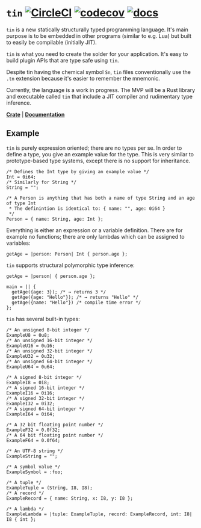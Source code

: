 # `tin` [![CircleCI](https://circleci.com/gh/dflemstr/tin.svg?style=svg)](https://circleci.com/gh/dflemstr/tin) [![codecov](https://codecov.io/gh/dflemstr/tin/branch/master/graph/badge.svg)](https://codecov.io/gh/dflemstr/tin) [![docs](https://docs.rs/tin/badge.svg)](https://docs.rs/tin)

`tin` is a new statically structurally typed programming language.  It's main purpose is to be embedded in other
programs (similar to e.g. Lua) but built to easily be compilable (initially JIT).

`tin` is what you need to create the solder for your application.  It's easy to build plugin APIs that are type safe
using `tin`.

Despite tin having the chemical symbol `Sn`, `tin` files conventionally use the `.tn` extension because it's easier to
remember the mnemonic.

Currently, the language is a work in progress.  The MVP will be a Rust library and executable called `tin` that include
a JIT compiler and rudimentary type inference.

[**Crate**](https://crates.io/crates/tin) | [**Documentation**](https://docs.rs/tin)

## Example

`tin` is purely expression oriented; there are no types per se.  In order to define a type, you give an example value
for the type.  This is very similar to prototype-based type systems, except there is no support for inheritance.

```tin
/* Defines the Int type by giving an example value */
Int = 0i64;
/* Similarly for String */
String = "";

/* A Person is anything that has both a name of type String and an age of type Int
 * The definintion is identical to: { name: "", age: 0i64 }
 */
Person = { name: String, age: Int };
```

Everything is either an expression or a variable definition.  There are for example no functions; there are only lambdas
which can be assigned to variables:

```tin
getAge = |person: Person| Int { person.age };
```

`tin` supports structural polymorphic type inference:

```tin
getAge = |person| { person.age };

main = || {
  getAge({age: 3}); /* → returns 3 */
  getAge({age: "Hello"}); /* → returns "Hello" */
  getAge({name: "Hello"}) /* compile time error */
};
```

`tin` has several built-in types:

```tin
/* An unsigned 8-bit integer */
ExampleU8 = 0u8;
/* An unsigned 16-bit integer */
ExampleU16 = 0u16;
/* An unsigned 32-bit integer */
ExampleU32 = 0u32;
/* An unsigned 64-bit integer */
ExampleU64 = 0u64;

/* A signed 8-bit integer */
ExampleI8 = 0i8;
/* A signed 16-bit integer */
ExampleI16 = 0i16;
/* A signed 32-bit integer */
ExampleI32 = 0i32;
/* A signed 64-bit integer */
ExampleI64 = 0i64;

/* A 32 bit floating point number */
ExampleF32 = 0.0f32;
/* A 64 bit floating point number */
ExampleF64 = 0.0f64;

/* An UTF-8 string */
ExampleString = "";

/* A symbol value */
ExampleSymbol = :foo;

/* A tuple */
ExampleTuple = (String, I8, I8);
/* A record */
ExampleRecord = { name: String, x: I8, y: I8 };

/* A lambda */
ExampleLambda = |tuple: ExampleTuple, record: ExampleRecord, int: I8| I8 { int };
```
